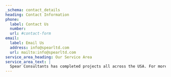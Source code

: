 ```yaml
---
_schema: contact_details
heading: Contact Information
phone:
  label: Contact Us
  number: 
  url: #contact-form
email:
  label: Email Us
  address: info@spearltd.com
  url: mailto:info@spearltd.com
service_area_heading: Our Service Area
service_area_text: |
  Spear Consultants has completed projects all across the USA. For more information send a message below.
---
```

